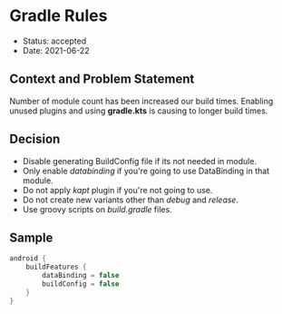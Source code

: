   
# Gradle Rules

 * Status: accepted
 * Date: 2021-06-22

## Context and Problem Statement

Number of module count has been increased our build times. Enabling unused plugins and using **gradle.kts** is causing to longer build times.

## Decision
  
 * Disable generating BuildConfig file if its not needed in module.
 * Only enable *databinding* if you're going to use DataBinding in that module.
 * Do not apply *kapt* plugin if you're not going to use.
 * Do not create new variants other than *debug* and *release*.
 * Use groovy scripts on *build.gradle* files.

## Sample

```gradle
android {
	buildFeatures {
	    dataBinding = false
		buildConfig = false  
	}
}
```
